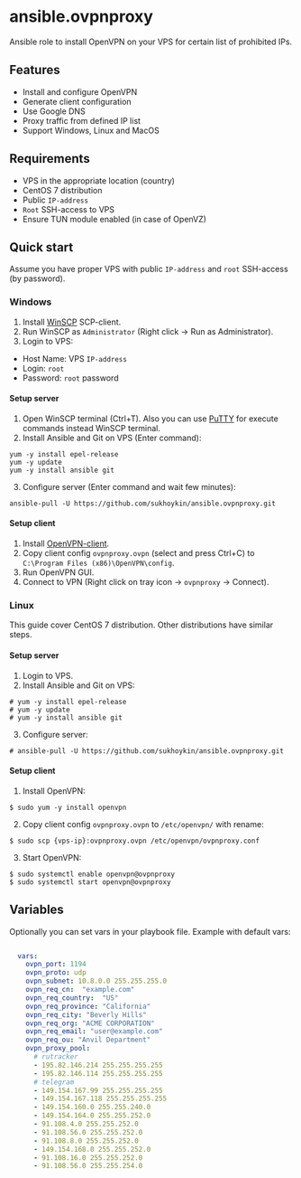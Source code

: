 # ansible.ovpnproxy
Ansible role to install OpenVPN on your VPS for certain list of prohibited IPs.

## Features
* Install and configure OpenVPN
* Generate client configuration
* Use Google DNS
* Proxy traffic from defined IP list
* Support Windows, Linux and MacOS

## Requirements
* VPS in the appropriate location (country)
* CentOS 7 distribution
* Public `IP-address`
* `Root` SSH-access to VPS
* Ensure TUN module enabled (in case of OpenVZ)

## Quick start
Assume you have proper VPS with public `IP-address` and `root` SSH-access (by password).

### Windows
1. Install [WinSCP](https://winscp.net/eng/download.php) SCP-client.
2. Run WinSCP as `Administrator` (Right click -> Run as Administrator).
3. Login to VPS:
* Host Name: VPS `IP-address`
* Login: `root`
* Password: `root` password

#### Setup server
1. Open WinSCP terminal (Ctrl+T). Also you can use [PuTTY](https://www.putty.org/) for execute commands instead WinSCP terminal.
2. Install Ansible and Git on VPS (Enter command):
```
yum -y install epel-release
yum -y update
yum -y install ansible git
```
3. Configure server (Enter command and wait few minutes):
```
ansible-pull -U https://github.com/sukhoykin/ansible.ovpnproxy.git
```

#### Setup client
1. Install [OpenVPN-client](https://openvpn.net/index.php/open-source/downloads.html).
2. Copy client config `ovpnproxy.ovpn` (select and press Ctrl+C) to `C:\Program Files (x86)\OpenVPN\config`.
3. Run OpenVPN GUI.
4. Connect to VPN (Right click on tray icon -> `ovpnproxy` -> Connect).

### Linux
This guide cover CentOS 7 distribution. Other distributions have similar steps.
#### Setup server
1. Login to VPS.
2. Install Ansible and Git on VPS:
```
# yum -y install epel-release
# yum -y update
# yum -y install ansible git
```
3. Configure server:
```
# ansible-pull -U https://github.com/sukhoykin/ansible.ovpnproxy.git
```

#### Setup client
1. Install OpenVPN:
```
$ sudo yum -y install openvpn
```
2. Copy client config `ovpnproxy.ovpn` to `/etc/openvpn/` with rename:
```
$ sudo scp {vps-ip}:ovpnproxy.ovpn /etc/openvpn/ovpnproxy.conf
```
3. Start OpenVPN:
```
$ sudo systemctl enable openvpn@ovpnproxy
$ sudo systemctl start openvpn@ovpnproxy
```

## Variables
Optionally you can set vars in your playbook file. Example with default vars:

```yaml

  vars:
    ovpn_port: 1194
    ovpn_proto: udp
    ovpn_subnet: 10.8.0.0 255.255.255.0
    ovpn_req_cn:  "example.com"
    ovpn_req_country:  "US"
    ovpn_req_province: "California"
    ovpn_req_city: "Beverly Hills"
    ovpn_req_org: "ACME CORPORATION"
    ovpn_req_email: "user@example.com"
    ovpn_req_ou: "Anvil Department"
    ovpn_proxy_pool:
      # rutracker
      - 195.82.146.214 255.255.255.255
      - 195.82.146.114 255.255.255.255
      # telegram
      - 149.154.167.99 255.255.255.255
      - 149.154.167.118 255.255.255.255
      - 149.154.160.0 255.255.240.0
      - 149.154.164.0 255.255.252.0
      - 91.108.4.0 255.255.252.0
      - 91.108.56.0 255.255.252.0
      - 91.108.8.0 255.255.252.0
      - 149.154.168.0 255.255.252.0
      - 91.108.16.0 255.255.252.0
      - 91.108.56.0 255.255.254.0
```
